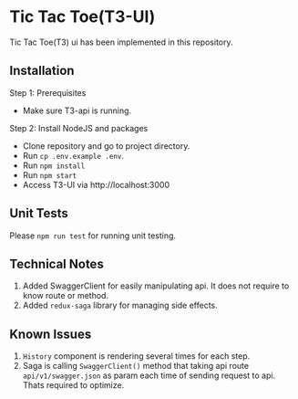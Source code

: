 # Tic Tac Toe(T3-UI)

Tic Tac Toe(T3) ui has been implemented in this repository.


## Installation

Step 1: Prerequisites

   * Make sure T3-api is running.

Step 2: Install NodeJS and packages

   * Clone repository and go to project directory.
   * Run `cp .env.example .env`.
   * Run `npm install`
   * Run `npm start`   
   * Access T3-UI via http://localhost:3000

## Unit Tests

Please `npm run test` for running unit testing.


## Technical Notes

1) Added SwaggerClient for easily manipulating api. It does not require to know route or method.
2) Added `redux-saga` library for managing side effects.


## Known Issues

1) `History` component is rendering several times for each step.
2) Saga is calling `SwaggerClient()` method that taking api route `api/v1/swagger.json` as param each time of sending request to api. Thats required to optimize.
